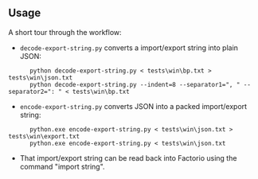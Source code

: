 ## Usage

A short tour through the workflow:

 - `decode-export-string.py` converts a import/export string into plain JSON:
```
      python decode-export-string.py < tests\win\bp.txt > tests\win\json.txt
      python decode-export-string.py --indent=8 --separator1=", " --separator2=": " < tests\win\bp.txt
```
 - `encode-export-string.py` converts JSON into a packed import/export string:
```
      python.exe encode-export-string.py < tests\win\json.txt > tests\win\export.txt
      python.exe encode-export-string.py < tests\win\json.txt
```
 - That import/export string can be read back into Factorio using the command
"import string".

[Python]: https://www.python.org/
